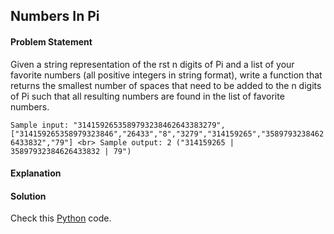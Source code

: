 ## Numbers In Pi

#### Problem Statement


Given a string representation of the rst n digits of Pi and a list of your favorite numbers (all positive
integers in string format), write a function that returns the smallest number of spaces that need to be added
to the n digits of Pi such that all resulting numbers are found in the list of favorite numbers.


`
Sample input:
"3141592653589793238462643383279",
["314159265358979323846","26433","8","3279","314159265","35897932384626433832","79"]
<br>
Sample output: 2 ("314159265 | 35897932384626433832 | 79")
`


#### Explanation



#### Solution

Check this [Python](../solution/Numbers_In_Pi.py) code.

